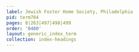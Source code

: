 ```yaml
---
label: Jewish Foster Home Society, Philadelphia
pid: term704
pages: 8|263|497|498|499
order: '0480'
layout: generic_index_term
collection: index-headings
---
```

